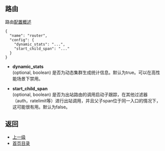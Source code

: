 ## 路由
路由[配置概述](../../Configurationreference/HTTPfilters/Router.md)

```
{
  "name": "router",
  "config": {
    "dynamic_stats": "...",
    "start_child_span": "..."
  }
}
```
- **dynamic_stats**<br />
	(optional, boolean) 是否为动态集群生成统计信息。默认为true。可以在高性能场景下禁用。

- **start_child_span**<br />
	(optional, boolean) 是否为出站路由的调用启动子跟踪，在其他过滤器（auth，ratelimit等）进行出站调用，并且父子span位于同一入口的情况下，这可能很有用。默认为false。

## 返回
- [上一级](../HTTPfilters.md)
- [首页目录](../../README.md)
